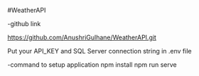 #WeatherAPI 

-github link

https://github.com/AnushriGulhane/WeatherAPI.git


Put your API_KEY and SQL Server connection string in .env file

-command to setup application
npm install
npm run serve


